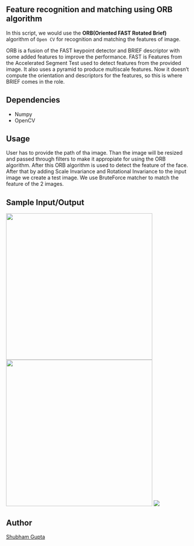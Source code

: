 ## Feature recognition and matching using ORB algorithm
In this script, we would use the **ORB(Oriented FAST Rotated Brief)** algorithm of `Open CV` for recognition and matching the features of image.

ORB is a fusion of the FAST keypoint detector and BRIEF descriptor with some added features to improve the performance. FAST is Features from the Accelerated Segment Test used to detect features from the provided image. It also uses a pyramid to produce multiscale features. Now it doesn’t compute the orientation and descriptors for the features, so this is where BRIEF comes in the role.

## Dependencies
- Numpy
- OpenCV
## Usage
User has to provide the path of tha image. Than the image will be resized and passed through filters to make it appropiate for using the ORB algorithm. After this ORB algorithm is used to detect the feature of the face. After that by adding Scale Invariance and Rotational Invariance to the input image we create a test image. We use BruteForce matcher to match the feature of the 2 images.

## Sample Input/Output
<img src="https://i.ibb.co/6Y8Z04s/Robert-input.png" width=400/> <img src="https://i.ibb.co/J7z8nqT/Robert-feature.png" width=400/>
<img src="https://i.ibb.co/Kmfj2nL/Robert-Feaure-Matching.png"/>

## Author
[Shubham Gupta](https://github.com/ShubhamGupta577)

